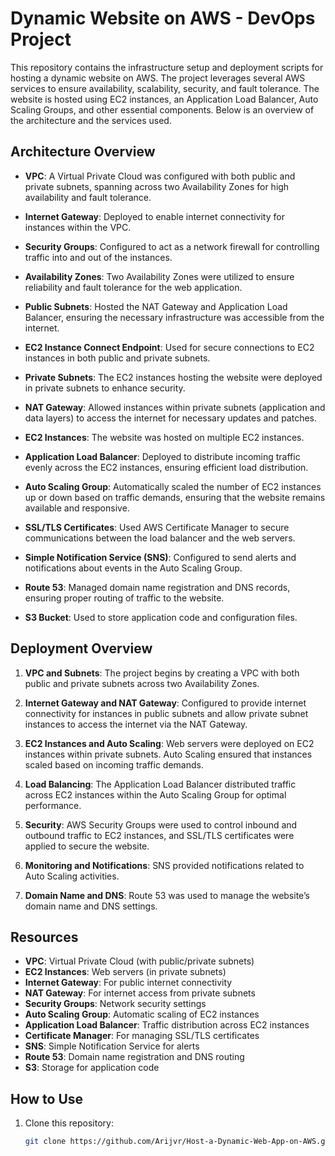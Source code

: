 # Dynamic Website on AWS - DevOps Project

This repository contains the infrastructure setup and deployment scripts for hosting a dynamic website on AWS. The project leverages several AWS services to ensure availability, scalability, security, and fault tolerance. The website is hosted using EC2 instances, an Application Load Balancer, Auto Scaling Groups, and other essential components. Below is an overview of the architecture and the services used.

## Architecture Overview

- **VPC**: A Virtual Private Cloud was configured with both public and private subnets, spanning across two Availability Zones for high availability and fault tolerance.
  
- **Internet Gateway**: Deployed to enable internet connectivity for instances within the VPC.

- **Security Groups**: Configured to act as a network firewall for controlling traffic into and out of the instances.

- **Availability Zones**: Two Availability Zones were utilized to ensure reliability and fault tolerance for the web application.

- **Public Subnets**: Hosted the NAT Gateway and Application Load Balancer, ensuring the necessary infrastructure was accessible from the internet.

- **EC2 Instance Connect Endpoint**: Used for secure connections to EC2 instances in both public and private subnets.

- **Private Subnets**: The EC2 instances hosting the website were deployed in private subnets to enhance security.

- **NAT Gateway**: Allowed instances within private subnets (application and data layers) to access the internet for necessary updates and patches.

- **EC2 Instances**: The website was hosted on multiple EC2 instances.

- **Application Load Balancer**: Deployed to distribute incoming traffic evenly across the EC2 instances, ensuring efficient load distribution.

- **Auto Scaling Group**: Automatically scaled the number of EC2 instances up or down based on traffic demands, ensuring that the website remains available and responsive.

- **SSL/TLS Certificates**: Used AWS Certificate Manager to secure communications between the load balancer and the web servers.

- **Simple Notification Service (SNS)**: Configured to send alerts and notifications about events in the Auto Scaling Group.

- **Route 53**: Managed domain name registration and DNS records, ensuring proper routing of traffic to the website.

- **S3 Bucket**: Used to store application code and configuration files.

## Deployment Overview

1. **VPC and Subnets**: The project begins by creating a VPC with both public and private subnets across two Availability Zones.
   
2. **Internet Gateway and NAT Gateway**: Configured to provide internet connectivity for instances in public subnets and allow private subnet instances to access the internet via the NAT Gateway.

3. **EC2 Instances and Auto Scaling**: Web servers were deployed on EC2 instances within private subnets. Auto Scaling ensured that instances scaled based on incoming traffic demands.

4. **Load Balancing**: The Application Load Balancer distributed traffic across EC2 instances within the Auto Scaling Group for optimal performance.

5. **Security**: AWS Security Groups were used to control inbound and outbound traffic to EC2 instances, and SSL/TLS certificates were applied to secure the website.

6. **Monitoring and Notifications**: SNS provided notifications related to Auto Scaling activities.

7. **Domain Name and DNS**: Route 53 was used to manage the website’s domain name and DNS settings.

## Resources

- **VPC**: Virtual Private Cloud (with public/private subnets)
- **EC2 Instances**: Web servers (in private subnets)
- **Internet Gateway**: For public internet connectivity
- **NAT Gateway**: For internet access from private subnets
- **Security Groups**: Network security settings
- **Auto Scaling Group**: Automatic scaling of EC2 instances
- **Application Load Balancer**: Traffic distribution across EC2 instances
- **Certificate Manager**: For managing SSL/TLS certificates
- **SNS**: Simple Notification Service for alerts
- **Route 53**: Domain name registration and DNS routing
- **S3**: Storage for application code

## How to Use

1. Clone this repository:
   ```bash
   git clone https://github.com/Arijvr/Host-a-Dynamic-Web-App-on-AWS.git
